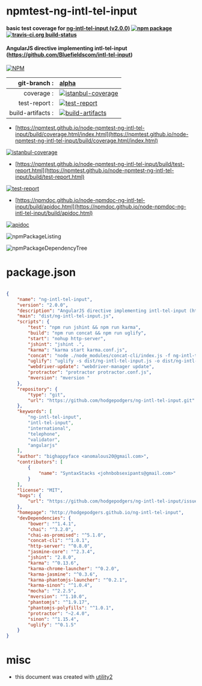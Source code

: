 # npmtest-ng-intl-tel-input

#### basic test coverage for  [ng-intl-tel-input (v2.0.0)](http://hodgepodgers.github.io/ng-intl-tel-input)  [![npm package](https://img.shields.io/npm/v/npmtest-ng-intl-tel-input.svg?style=flat-square)](https://www.npmjs.org/package/npmtest-ng-intl-tel-input) [![travis-ci.org build-status](https://api.travis-ci.org/npmtest/node-npmtest-ng-intl-tel-input.svg)](https://travis-ci.org/npmtest/node-npmtest-ng-intl-tel-input)

#### AngularJS directive implementing intl-tel-input (https://github.com/Bluefieldscom/intl-tel-input)

[![NPM](https://nodei.co/npm/ng-intl-tel-input.png?downloads=true&downloadRank=true&stars=true)](https://www.npmjs.com/package/ng-intl-tel-input)

| git-branch : | [alpha](https://github.com/npmtest/node-npmtest-ng-intl-tel-input/tree/alpha)|
|--:|:--|
| coverage : | [![istanbul-coverage](https://npmtest.github.io/node-npmtest-ng-intl-tel-input/build/coverage.badge.svg)](https://npmtest.github.io/node-npmtest-ng-intl-tel-input/build/coverage.html/index.html)|
| test-report : | [![test-report](https://npmtest.github.io/node-npmtest-ng-intl-tel-input/build/test-report.badge.svg)](https://npmtest.github.io/node-npmtest-ng-intl-tel-input/build/test-report.html)|
| build-artifacts : | [![build-artifacts](https://npmtest.github.io/node-npmtest-ng-intl-tel-input/glyphicons_144_folder_open.png)](https://github.com/npmtest/node-npmtest-ng-intl-tel-input/tree/gh-pages/build)|

- [https://npmtest.github.io/node-npmtest-ng-intl-tel-input/build/coverage.html/index.html](https://npmtest.github.io/node-npmtest-ng-intl-tel-input/build/coverage.html/index.html)

[![istanbul-coverage](https://npmtest.github.io/node-npmtest-ng-intl-tel-input/build/screenCapture.buildCi.browser.%252Ftmp%252Fbuild%252Fcoverage.lib.html.png)](https://npmtest.github.io/node-npmtest-ng-intl-tel-input/build/coverage.html/index.html)

- [https://npmtest.github.io/node-npmtest-ng-intl-tel-input/build/test-report.html](https://npmtest.github.io/node-npmtest-ng-intl-tel-input/build/test-report.html)

[![test-report](https://npmtest.github.io/node-npmtest-ng-intl-tel-input/build/screenCapture.buildCi.browser.%252Ftmp%252Fbuild%252Ftest-report.html.png)](https://npmtest.github.io/node-npmtest-ng-intl-tel-input/build/test-report.html)

- [https://npmdoc.github.io/node-npmdoc-ng-intl-tel-input/build/apidoc.html](https://npmdoc.github.io/node-npmdoc-ng-intl-tel-input/build/apidoc.html)

[![apidoc](https://npmdoc.github.io/node-npmdoc-ng-intl-tel-input/build/screenCapture.buildCi.browser.%252Ftmp%252Fbuild%252Fapidoc.html.png)](https://npmdoc.github.io/node-npmdoc-ng-intl-tel-input/build/apidoc.html)

![npmPackageListing](https://npmtest.github.io/node-npmtest-ng-intl-tel-input/build/screenCapture.npmPackageListing.svg)

![npmPackageDependencyTree](https://npmtest.github.io/node-npmtest-ng-intl-tel-input/build/screenCapture.npmPackageDependencyTree.svg)



# package.json

```json

{
    "name": "ng-intl-tel-input",
    "version": "2.0.0",
    "description": "AngularJS directive implementing intl-tel-input (https://github.com/Bluefieldscom/intl-tel-input)",
    "main": "dist/ng-intl-tel-input.js",
    "scripts": {
        "test": "npm run jshint && npm run karma",
        "build": "npm run concat && npm run uglify",
        "start": "nohup http-server",
        "jshint": "jshint .",
        "karma": "karma start karma.conf.js",
        "concat": "node ./node_modules/concat-cli/index.js -f ng-intl-tel-input.{module,provider,directive}.js -o dist/ng-intl-tel-input.js",
        "uglify": "uglify -s dist/ng-intl-tel-input.js -o dist/ng-intl-tel-input.min.js",
        "webdriver-update": "webdriver-manager update",
        "protractor": "protractor protractor.conf.js",
        "mversion": "mversion "
    },
    "repository": {
        "type": "git",
        "url": "https://github.com/hodgepodgers/ng-intl-tel-input.git"
    },
    "keywords": [
        "ng-intl-tel-input",
        "intl-tel-input",
        "international",
        "telephone",
        "validator",
        "angularjs"
    ],
    "author": "bighappyface <anomalous20@gmail.com>",
    "contributors": [
        {
            "name": "SyntaxStacks <johnbobsexipants@gmail.com>"
        }
    ],
    "license": "MIT",
    "bugs": {
        "url": "https://github.com/hodgepodgers/ng-intl-tel-input/issues"
    },
    "homepage": "http://hodgepodgers.github.io/ng-intl-tel-input",
    "devDependencies": {
        "bower": "^1.4.1",
        "chai": "^3.2.0",
        "chai-as-promised": "^5.1.0",
        "concat-cli": "^1.0.1",
        "http-server": "^0.8.0",
        "jasmine-core": "^2.3.4",
        "jshint": "2.8.0",
        "karma": "^0.13.6",
        "karma-chrome-launcher": "^0.2.0",
        "karma-jasmine": "^0.3.6",
        "karma-phantomjs-launcher": "^0.2.1",
        "karma-sinon": "^1.0.4",
        "mocha": "^2.2.5",
        "mversion": "^1.10.0",
        "phantomjs": "^1.9.17",
        "phantomjs-polyfills": "^1.0.1",
        "protractor": "~2.4.0",
        "sinon": "^1.15.4",
        "uglify": "^0.1.5"
    }
}
```



# misc
- this document was created with [utility2](https://github.com/kaizhu256/node-utility2)
